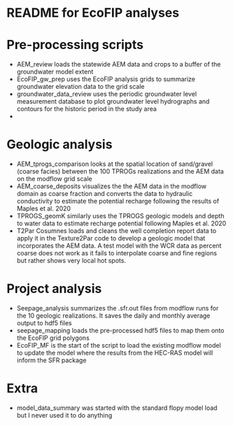 # README for EcoFIP analyses


# Pre-processing scripts
- AEM_review loads the statewide AEM data and crops to a buffer of the groundwater model extent
- EcoFIP_gw_prep uses the EcoFIP analysis grids to summarize groundwater elevation data to the grid scale
- groundwater_data_review uses the periodic groundwater level measurement database to plot groundwater level hydrographs and contours for the historic period in the study area
- 

# Geologic analysis
- AEM_tprogs_comparison looks at the spatial location of sand/gravel (coarse facies) between the 100 TPROGs realizations and the AEM data on the modflow grid scale
- AEM_coarse_deposits visualizes the the AEM data in the modflow domain as coarse fraction and converts the data to hydraulic conductivity to estimate the potential recharge following the results of Maples et al. 2020
- TPROGS_geomK similarly uses the TPROGS geologic models and depth to water data to estimate recharge potential following Maples et al. 2020
- T2Par Cosumnes loads and cleans the well completion report data to apply it in the Texture2Par code to develop a geologic model that incorporates the AEM data. A test model with the WCR data as percent coarse does not work as it fails to interpolate coarse and fine regions but rather shows very local hot spots.

# Project analysis
- Seepage_analysis summarizes the .sfr.out files from modflow runs for the 10 geologic realizations. It saves the daily and monthly average output to hdf5 files
- seepage_mapping loads the pre-processed hdf5 files to map them onto the EcoFIP grid polygons
- EcoFIP_MF is the start of the script to load the existing modflow model to update the model where the results from the HEC-RAS model will inform the SFR package

# Extra
- model_data_summary was started with the standard flopy model load but I never used it to do anything
